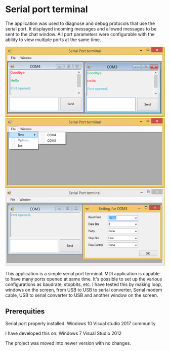 Serial port terminal
====================

The application was used to diagnose and debug protocols that use the serial port. It displayed incoming messages and allowed messages to be sent to the chat window. All port parameters were configurable with the ability to view multiple ports at the same time.

![MDI](assets/SerialPort_01.PNG)
![Menu](assets/SerialPort_02.PNG)
![Settings](assets/SerialPort_03.PNG)

This application is a simple serial port terminal. MDI application
is capable to have many ports opened at same time. It's possible to
set up the various configurations as baudrate, stopbits, etc.
I have tested this by making loop, windows on the screen, from USB to
USB to serial converter, Serial modem cable, USB to serial
converter to USB and another window on the screen.


Prerequities
------------

Serial port properly installed.
Windows 10
Visual studio 2017 community

I have developed this on:
Windows 7
Visual Studio 2012

The project was moved into newer version with no changes.
